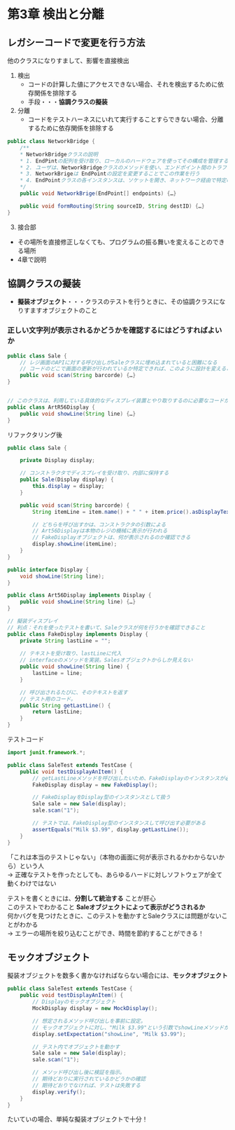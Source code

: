 # 第3章 検出と分離

## レガシーコードで変更を行う方法
他のクラスになりすまして、影響を直接検出  

1. 検出
   - コードの計算した値にアクセスできない場合、それを検出するために依存関係を排除する
   - 手段・・・**協調クラスの擬装**
2. 分離
   - コードをテストハーネスにいれて実行することすらできない場合、分離するために依存関係を排除する

```Java
public class NetworkBridge {
    /**
    * NetworkBridgeクラスの説明
    * 1. EndPintの配列を受け取り、ローカルのハードウェアを使ってその構成を管理する <- テストをかくには、実際のハードウェアが必要になってしまう
    * 2. ユーザは、NetworkBridgeクラスのメソッドを使い、エンドポイント間のトラフィックの経路を制御する <- 実際にブリッジが何を行っているのか、わからない
    * 3. NetworkBrigeは EndPointの設定を変更することでこの作業を行う
    * 4. EndPointクラスの各インスタンスは、ソケットを開き、ネットワーク経由で特定の装置と通信する
    */
    public void NetworkBrige(EndPoint[] endpoints) {…}

    public void formRouting(String sourceID, String destID) {…}
}

```
3. 接合部
- その場所を直接修正しなくても、プログラムの振る舞いを変えることのできる場所
- 4章で説明

## 協調クラスの擬装
- **擬装オブジェクト**・・・クラスのテストを行うときに、その協調クラスになりすますオブジェクトのこと

### 正しい文字列が表示されるかどうかを確認するにはどうすればよいか
```Java
public class Sale {
    // レジ画面のAPIに対する呼び出しがSaleクラスに埋め込まれていると困難になる
    // コードのどこで画面の更新が行われているか特定できれば、このように設計を変えることができる
    public void scan(String barcorde) {…}
}


// このクラスは、利用している具体的なディスプレイ装置とやり取りするのに必要なコードがすべて含まれている
public class ArtR56Display {
    public void showLine(String line) {…}
}
```

リファクタリング後
```Java
public class Sale {

    private Display display;

    // コンストラクタでディスプレイを受け取り、内部に保持する
    public Sale(Display display) {
        this.display = display;
    }

    public void scan(String barcorde) {
        String itemLine = item.name() + " " + item.price().asDisplayText();

        // どちらを呼び出すかは、コンストラクタの引数による
        // Art56Displayは本物のレジの機械に表示が行われる
        // FakeDisplayオブジェクトは、何が表示されるのか確認できる
        display.showLine(itemLine);
    }
}

public interface Display {
    void showLine(String line);
}

public class Art56Display implements Display {
    public void showLine(String line) {…}
}

// 擬装ディスプレイ
// 利点：それを使ったテストを書いて、Saleクラスが何を行うかを確認できること
public class FakeDisplay implements Display {
    private String lastLine = "";
    
    // テキストを受け取り、lastLineに代入
    // interfaceのメソッドを実装。Salesオブジェクトからしか見えない
    public void showLine(String line) {
        lastLine = line;
    }

    // 呼び出されるたびに、そのテキストを返す
    // テスト用のコード。
    public String getLastLine() {
        return lastLine;
    }
}


```

テストコード  
```Java
import junit.framework.*;

public class SaleTest extends TestCase {
    public void testDisplayAnItem() {
        // getLastLineメソッドを呼び出したいため、FakeDisplayのインスタンスが必要
        FakeDisplay display = new FakeDisplay();

        // FakeDisplayをDisplay型のインスタンスとして扱う
        Sale sale = new Sale(display);
        sale.scan("1");

        // テストでは、FakeDisplay型のインスタンスして呼び出す必要がある
        assertEquals("Milk $3.99", display.getLastLine());
    }
}
```

「これは本当のテストじゃない」（本物の画面に何が表示されるかわからないから）という人  
-> 正確なテストを作ったとしても、あらゆるハードに対しソフトウェアが全て動くわけではない  

テストを書くときには、**分割して統治する** ことが肝心  
このテストでわかること **Saleオブジェクトによって表示がどうされるか**  
何かバグを見つけたときに、このテストを動かすとSaleクラスには問題がないことがわかる  
-> エラーの場所を絞り込むことができ、時間を節約することができる！  


 ## モックオブジェクト
 擬装オブジェクトを数多く書かなければならない場合には、**モックオブジェクト**  

```Java
public class SaleTest extends TestCase {
    public void testDisplayAnItem() {
        // Displayのモックオブジェクト
        MockDisplay display = new MockDisplay();

        // 想定されるメソッド呼び出しを事前に設定。
        // モックオブジェクトに対し、"Milk $3.99"という引数でshowLineメソッドが呼び出されることを伝える
        display.setExpectation("showLine", "Milk $3.99");

        // テスト内でオブジェクトを動かす
        Sale sale = new Sale(display);
        sale.scan("1");

        // メソッド呼び出し後に検証を指示。
        // 期待どおりに実行されているかどうかの確認
        // 期待どおりでなければ、テストは失敗する
        display.verify();
    }
}
```

たいていの場合、単純な擬装オブジェクトで十分！